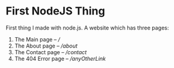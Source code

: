 # First NodeJS Thing
First thing I made with node.js. A website which has three pages:
1. The Main page – <i> / </i>
2. The About page – <i> /about </i>
3. The Contact page – <i> /contact </i>
4. The 404 Error page – <i> /anyOtherLink </i>
